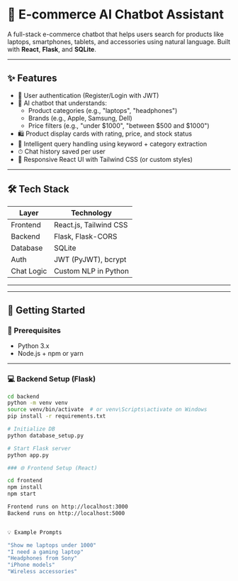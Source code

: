# 🛒 E-commerce AI Chatbot Assistant

A full-stack e-commerce chatbot that helps users search for products like laptops, smartphones, tablets, and accessories using natural language. Built with **React**, **Flask**, and **SQLite**.

---

## ✨ Features

- 🔐 User authentication (Register/Login with JWT)
- 💬 AI chatbot that understands:
  - Product categories (e.g., "laptops", "headphones")
  - Brands (e.g., Apple, Samsung, Dell)
  - Price filters (e.g., "under $1000", "between $500 and $1000")
- 🛍 Product display cards with rating, price, and stock status
- 🧠 Intelligent query handling using keyword + category extraction
- ⏱ Chat history saved per user
- 🎨 Responsive React UI with Tailwind CSS (or custom styles)

---

## 🛠 Tech Stack

| Layer         | Technology          |
|---------------|---------------------|
| Frontend      | React.js, Tailwind CSS |
| Backend       | Flask, Flask-CORS   |
| Database      | SQLite              |
| Auth          | JWT (PyJWT), bcrypt |
| Chat Logic    | Custom NLP in Python |

---


---

## 🚀 Getting Started

### 🔧 Prerequisites

- Python 3.x
- Node.js + npm or yarn

---

### 💻 Backend Setup (Flask)

```bash
cd backend
python -m venv venv
source venv/bin/activate  # or venv\Scripts\activate on Windows
pip install -r requirements.txt

# Initialize DB
python database_setup.py

# Start Flask server
python app.py

### 🌐 Frontend Setup (React)

cd frontend
npm install
npm start

Frontend runs on http://localhost:3000
Backend runs on http://localhost:5000


💡 Example Prompts

"Show me laptops under 1000"
"I need a gaming laptop"
"Headphones from Sony"
"iPhone models"
"Wireless accessories"

